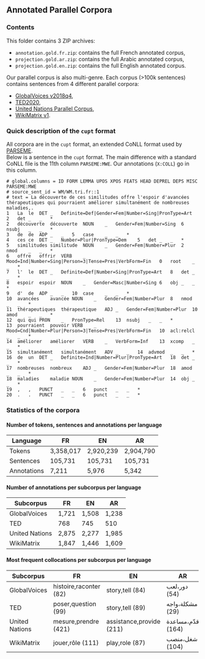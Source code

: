 ## Annotated Parallel Corpora

### Contents
This folder contains 3 ZIP archives:
* `annotation.gold.fr.zip`: contains the full French annotated corpus,
* `projection.gold.ar.zip`: contains the full Arabic annotated corpus,
* `projection.gold.en.zip`: contains the full English annotated corpus.

Our parallel corpus is also multi-genre. Each corpus (>100k sentences) contains sentences from 4 different parallel corpora:
* [GlobalVoices v2018q4](https://opus.nlpl.eu/GlobalVoices.php),
* [TED2020](https://opus.nlpl.eu/TED2020.php),
* [United Nations Parallel Corpus](https://conferences.unite.un.org/uncorpus),
* [WikiMatrix v1](https://opus.nlpl.eu/WikiMatrix.php).

### Quick description of the `cupt` format
All corpora are in the `cupt` format, an extended CoNLL format used by [PARSEME](https://typo.uni-konstanz.de/parseme/).  
Below is a sentence in the `cupt` format. The main difference with a standard CoNLL file is the 11th column `PARSEME:MWE`. Our annotations (`X:COLL`) go in this column.

```
# global.columns = ID FORM LEMMA UPOS XPOS FEATS HEAD DEPREL DEPS MISC PARSEME:MWE
# source_sent_id = WM/WM.tri.fr::1
# text = La découverte de ces similitudes offre l'espoir d'avancées thérapeutiques qui pourraient améliorer simultanément de nombreuses maladies,.
1	La	le	DET	_	Definite=Def|Gender=Fem|Number=Sing|PronType=Art	2	det	_	_	*
2	découverte	découverte	NOUN	_	Gender=Fem|Number=Sing	6	nsubj	_	_	*
3	de	de	ADP	_	_	5	case	_	_	*
4	ces	ce	DET	_	Number=Plur|PronType=Dem	5	det	_	_	*
5	similitudes	similitude	NOUN	_	Gender=Fem|Number=Plur	2	nmod	_	_	*
6	offre	offrir	VERB	_	Mood=Ind|Number=Sing|Person=3|Tense=Pres|VerbForm=Fin	0	root	_	_	*
7	l'	le	DET	_	Definite=Def|Number=Sing|PronType=Art	8	det	_	_	*
8	espoir	espoir	NOUN	_	Gender=Masc|Number=Sing	6	obj	_	_	*
9	d'	de	ADP	_	_	10	case	_	_	*
10	avancées	avancée	NOUN	_	Gender=Fem|Number=Plur	8	nmod	_	_	*
11	thérapeutiques	thérapeutique	ADJ	_	Gender=Fem|Number=Plur	10	amod	_	_	*
12	qui	qui	PRON	_	PronType=Rel	13	nsubj	_	_	*
13	pourraient	pouvoir	VERB	_	Mood=Cnd|Number=Plur|Person=3|Tense=Pres|VerbForm=Fin	10	acl:relcl	_	_	*
14	améliorer	améliorer	VERB	_	VerbForm=Inf	13	xcomp	_	_	*
15	simultanément	simultanément	ADV	_	_	14	advmod	_	_	*
16	de	un	DET	_	Definite=Ind|Number=Plur|PronType=Art	18	det	_	_	*
17	nombreuses	nombreux	ADJ	_	Gender=Fem|Number=Plur	18	amod	_	_	*
18	maladies	maladie	NOUN	_	Gender=Fem|Number=Plur	14	obj	_	_	*
19	,	,	PUNCT	_	_	6	punct	_	_	*
20	.	.	PUNCT	_	_	6	punct	_	_	*
```

### Statistics of the corpora
#### Number of tokens, sentences and annotations per language  

| Language | FR        | EN        | AR     |
|----------|-----------|-----------|-------|
| Tokens       | 3,358,017 | 2,920,239 | 2,904,790 |
| Sentences       | 105,731 | 105,731   | 105,731 |
| Annotations       | 7,211     | 5,976     | 5,342 |

#### Number of annotations per subcorpus per language

| Subcorpus      | FR    | EN    | AR    |
|----------------|-------|-------|-------|
| GlobalVoices   | 1,721 | 1,508 | 1,238 |
| TED            | 768   | 745   | 510   |
| United Nations | 2,875 | 2,277 | 1,985 |
| WikiMatrix     | 1,847 | 1,446 | 1,609 |

#### Most frequent collocations per subcorpus per language

| Subcorpus      | FR                     | EN                       | AR                |
|----------------|------------------------|--------------------------|-------------------|
| GlobalVoices   | histoire,raconter (82) | story,tell (84)          | دور،لعب (54)      |
| TED            | poser,question (99)    | story,tell (89)          | مشكلة،واجه (29)   |
| United Nations | mesure,prendre (421)   | assistance,provide (211) | قدّم،مساعدة (164) |
| WikiMatrix     | jouer,rôle (111)       | play,role (87)           | شغل،منصب (104)    |

